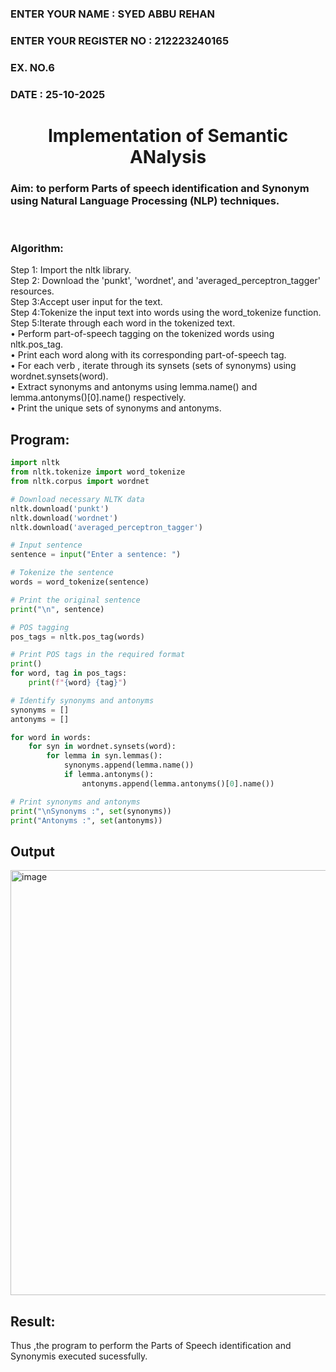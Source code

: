 <H3>ENTER YOUR NAME : SYED ABBU REHAN</H3>
<H3>ENTER YOUR REGISTER NO : 212223240165</H3>
<H3>EX. NO.6</H3>
<H3>DATE : 25-10-2025</H3>
<H1 ALIGN =CENTER>Implementation of Semantic ANalysis</H1>
<H3>Aim: to perform Parts of speech identification and Synonym using Natural Language Processing (NLP) techniques. </H3> 
 <BR>
<h3>Algorithm:</h3>
Step 1: Import the nltk library.<br>
Step 2: Download the 'punkt', 'wordnet', and 'averaged_perceptron_tagger' resources.<br>
Step 3:Accept user input for the text.<br>
Step 4:Tokenize the input text into words using the word_tokenize function.<br>
Step 5:Iterate through each word in the tokenized text.<br>
•	Perform part-of-speech tagging on the tokenized words using nltk.pos_tag.<br>
•	Print each word along with its corresponding part-of-speech tag.<br>
•	For each verb , iterate through its synsets (sets of synonyms) using wordnet.synsets(word).<br>
•	Extract synonyms and antonyms using lemma.name() and lemma.antonyms()[0].name() respectively.<br>
•	Print the unique sets of synonyms and antonyms.

## Program:
```python
import nltk
from nltk.tokenize import word_tokenize
from nltk.corpus import wordnet

# Download necessary NLTK data
nltk.download('punkt')
nltk.download('wordnet')
nltk.download('averaged_perceptron_tagger')

# Input sentence
sentence = input("Enter a sentence: ")

# Tokenize the sentence
words = word_tokenize(sentence)

# Print the original sentence
print("\n", sentence)

# POS tagging
pos_tags = nltk.pos_tag(words)

# Print POS tags in the required format
print()
for word, tag in pos_tags:
    print(f"{word} {tag}")

# Identify synonyms and antonyms
synonyms = []
antonyms = []

for word in words:
    for syn in wordnet.synsets(word):
        for lemma in syn.lemmas():
            synonyms.append(lemma.name())
            if lemma.antonyms():
                antonyms.append(lemma.antonyms()[0].name())

# Print synonyms and antonyms
print("\nSynonyms :", set(synonyms))
print("Antonyms :", set(antonyms))

```

## Output

<img width="1465" height="680" alt="image" src="https://github.com/user-attachments/assets/b1ddcbc6-5c5f-4654-ab5e-f903dd3743e3" />

## Result:
Thus ,the program to perform the Parts of Speech identification and Synonymis executed sucessfully.
